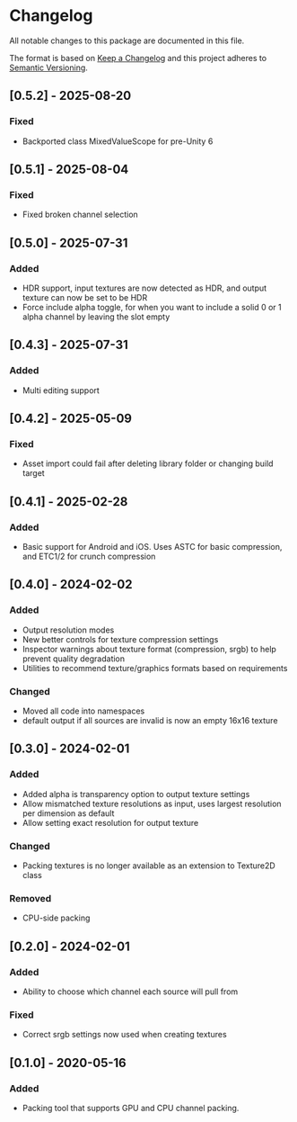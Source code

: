# Changelog
All notable changes to this package are documented in this file.

The format is based on [Keep a Changelog](http://keepachangelog.com/en/1.0.0/)
and this project adheres to [Semantic Versioning](http://semver.org/spec/v2.0.0.html).

## [0.5.2] - 2025-08-20
### Fixed
 - Backported class MixedValueScope for pre-Unity 6

## [0.5.1] - 2025-08-04
### Fixed
 - Fixed broken channel selection

## [0.5.0] - 2025-07-31
### Added
 - HDR support, input textures are now detected as HDR, and output texture can now be set to be HDR
 - Force include alpha toggle, for when you want to include a solid 0 or 1 alpha channel by leaving the slot empty

## [0.4.3] - 2025-07-31
### Added
 - Multi editing support

## [0.4.2] - 2025-05-09
### Fixed
 - Asset import could fail after deleting library folder or changing build target

## [0.4.1] - 2025-02-28
### Added
 - Basic support for Android and iOS. Uses ASTC for basic compression, and ETC1/2 for crunch compression

## [0.4.0] - 2024-02-02
### Added
 - Output resolution modes
 - New better controls for texture compression settings
 - Inspector warnings about texture format (compression, srgb) to help prevent quality degradation
 - Utilities to recommend texture/graphics formats based on requirements
### Changed
 - Moved all code into namespaces
 - default output if all sources are invalid is now an empty 16x16 texture

## [0.3.0] - 2024-02-01
### Added 
 - Added alpha is transparency option to output texture settings
 - Allow mismatched texture resolutions as input, uses largest resolution per dimension as default
 - Allow setting exact resolution for output texture
### Changed
 - Packing textures is no longer available as an extension to Texture2D class
### Removed
 - CPU-side packing

## [0.2.0] - 2024-02-01
### Added
 - Ability to choose which channel each source will pull from
### Fixed
 - Correct srgb settings now used when creating textures

## [0.1.0] - 2020-05-16
### Added
 - Packing tool that supports GPU and CPU channel packing.
